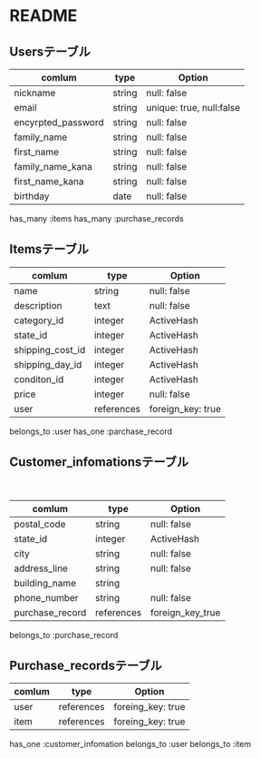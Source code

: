 # README

## Usersテーブル

|comlum               | type         |Option                  |
|---------------------|--------------|------------------------|
|nickname             |string        |null: false             |
|email                |string        |unique: true, null:false|
|encyrpted_password   |string        |null: false             |
|family_name          |string        |null: false             |
|first_name           |string        |null: false             |
|family_name_kana     |string        |null: false             |
|first_name_kana      |string        |null: false             |
|birthday             |date          |null: false             |

has_many  :items
has_many  :purchase_records


## Itemsテーブル
     
 

|comlum               | type         |Option                |
|---------------------|--------------|----------------------|
|name                 |string        |null: false           |
|description          |text          |null: false           |
|category_id          |integer       |ActiveHash            |
|state_id             |integer       |ActiveHash            |
|shipping_cost_id     |integer       |ActiveHash            |
|shipping_day_id      |integer       |ActiveHash            |
|conditon_id          |integer       |ActiveHash            |
|price                |integer       |null: false           |
|user                 |references    |foreign_key: true     |

belongs_to :user
has_one    :parchase_record

## Customer_infomationsテーブル
　
　 

|comlum               | type         |Option                |
|---------------------|--------------|----------------------|
|postal_code          |string        |null: false           |
|state_id             |integer       |ActiveHash            |
|city                 |string        |null: false           |
|address_line         |string        |null: false           |
|building_name        |string        |                      |
|phone_number         |string        |null: false           |
|purchase_record      |references    |foreign_key_true      |

belongs_to :purchase_record

  
## Purchase_recordsテーブル
  
|comlum               | type         |Option                |
|---------------------|--------------|----------------------|
|user                 |references    |foreing_key: true     |
|item                 |references    |foreing_key: true     |

has_one :customer_infomation
belongs_to :user
belongs_to :item


